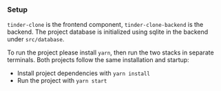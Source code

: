 ### Setup

`tinder-clone` is the frontend component, `tinder-clone-backend` is the backend. The project database is initialized using sqlite in the backend under `src/database`.

To run the project please install `yarn`, then run the two stacks in separate terminals. Both projects follow the same installation and startup:
- Install project dependencies with `yarn install`
- Run the project with `yarn start`
